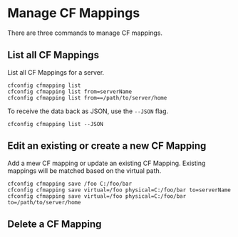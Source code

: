 # Manage CF Mappings

There are three commands to manage CF mappings.

## List all CF Mappings

List all CF Mappings for a server.

```
cfconfig cfmapping list
cfconfig cfmapping list from=serverName
cfconfig cfmapping list from==/path/to/server/home
```

To receive the data back as JSON, use the `--JSON` flag.

```
cfconfig cfmapping list --JSON
```

## Edit an existing or create a new CF Mapping

Add a mew CF mapping or update an existing CF Mapping.  Existing mappings will be matched based on the virtual path.

```
cfconfig cfmapping save /foo C:/foo/bar
cfconfig cfmapping save virtual=/foo physical=C:/foo/bar to=serverName
cfconfig cfmapping save virtual=/foo physical=C:/foo/bar to=/path/to/server/home
```


## Delete a CF Mapping
